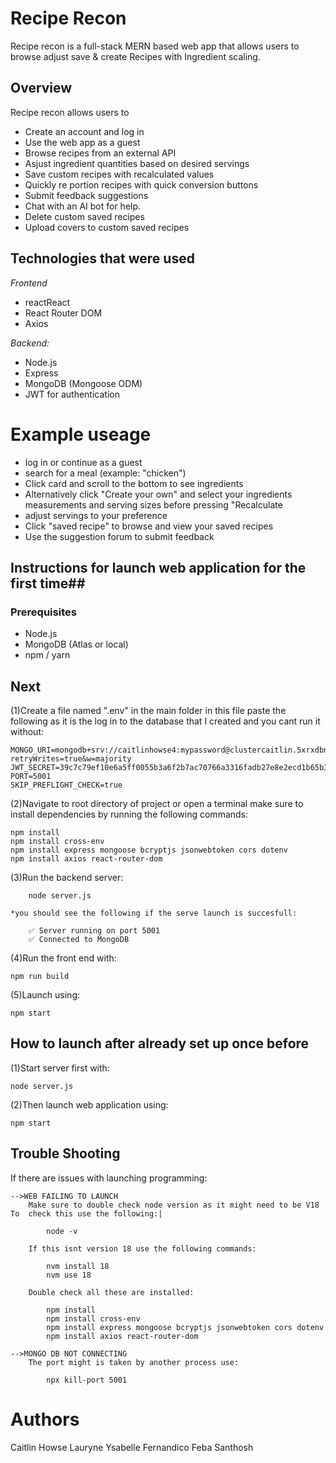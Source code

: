 # Recipe Recon #
Recipe recon is a full-stack MERN based web app that allows users to browse adjust save & create Recipes with Ingredient scaling.

## Overview

Recipe recon allows users to
- Create an account and log in
- Use the web app as a guest 
- Browse recipes from an external API
- Asjust ingredient quantities based on desired servings
- Save custom recipes with recalculated values
- Quickly re portion recipes with quick conversion buttons
- Submit feedback suggestions
- Chat with an AI bot for help.
- Delete custom saved recipes
- Upload covers to custom saved recipes

## Technologies that were used
*Frontend*
- reactReact  
- React Router DOM  
- Axios  

*Backend:*
- Node.js  
- Express  
- MongoDB (Mongoose ODM)  
- JWT for authentication  

# Example useage
- log in or continue as a guest
- search for a meal (example: "chicken")
- Click card and scroll to the bottom to see ingredients
- Alternatively click "Create your own" and select your ingredients measurements and serving sizes before pressing "Recalculate
- adjust servings to your preference 
- Click "saved recipe" to browse and view your saved recipes
- Use the suggestion forum to submit feedback


## Instructions for launch web application for the first time##

### Prerequisites  
- Node.js  
- MongoDB (Atlas or local)  
- npm / yarn

## Next

(1)Create a file named ".env" in the main folder in this file paste the following as it is the log in to the database that I created and you cant run it without:

    MONGO_URI=mongodb+srv://caitlinhowse4:mypassword@clustercaitlin.5xrxdbn.mongodb.net/RecipeRecon?retryWrites=true&w=majority
    JWT_SECRET=39c7c79ef10e6a5ff0055b3a6f2b7ac70766a3316fadb27e8e2ecd1b65b348ba207f16c3a120ec4976b1566a4ade0dff334c5b08ecee37c43897a7436989f034
    PORT=5001
    SKIP_PREFLIGHT_CHECK=true


(2)Navigate to root directory of project or open a terminal make sure to install dependencies by running the following commands:

    npm install
    npm install cross-env
    npm install express mongoose bcryptjs jsonwebtoken cors dotenv
    npm install axios react-router-dom

(3)Run the backend server:

        node server.js

    *you should see the following if the serve launch is succesfull:

        ✅ Server running on port 5001
        ✅ Connected to MongoDB


(4)Run the front end with:

    npm run build

(5)Launch using:

    npm start

## How to launch after already set up once before ##

(1)Start server first with:

    node server.js

(2)Then launch web application using:

    npm start    

## Trouble Shooting ##

If there are issues with launching programming:

    -->WEB FAILING TO LAUNCH
        Make sure to double check node version as it might need to be V18 To  check this use the following:|

            node -v

        If this isnt version 18 use the following commands:

            nvm install 18
            nvm use 18

        Double check all these are installed:

            npm install
            npm install cross-env
            npm install express mongoose bcryptjs jsonwebtoken cors dotenv
            npm install axios react-router-dom    

    -->MONGO DB NOT CONNECTING 
        The port might is taken by another process use:

            npx kill-port 5001        

# Authors 

Caitlin Howse
Lauryne Ysabelle Fernandico
Feba Santhosh


